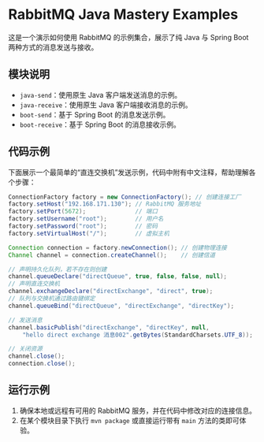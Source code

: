 # RabbitMQ Java Mastery Examples

这是一个演示如何使用 RabbitMQ 的示例集合，展示了纯 Java 与 Spring Boot 两种方式的消息发送与接收。

## 模块说明
- `java-send`：使用原生 Java 客户端发送消息的示例。
- `java-receive`：使用原生 Java 客户端接收消息的示例。
- `boot-send`：基于 Spring Boot 的消息发送示例。
- `boot-receive`：基于 Spring Boot 的消息接收示例。

## 代码示例
下面展示一个最简单的“直连交换机”发送示例，代码中附有中文注释，帮助理解各个步骤：

```java
ConnectionFactory factory = new ConnectionFactory(); // 创建连接工厂
factory.setHost("192.168.171.130"); // RabbitMQ 服务地址
factory.setPort(5672);              // 端口
factory.setUsername("root");        // 用户名
factory.setPassword("root");        // 密码
factory.setVirtualHost("/");        // 虚拟主机

Connection connection = factory.newConnection(); // 创建物理连接
Channel channel = connection.createChannel();    // 创建信道

// 声明持久化队列，若不存在则创建
channel.queueDeclare("directQueue", true, false, false, null);
// 声明直连交换机
channel.exchangeDeclare("directExchange", "direct", true);
// 队列与交换机通过路由键绑定
channel.queueBind("directQueue", "directExchange", "directKey");

// 发送消息
channel.basicPublish("directExchange", "directKey", null,
    "hello direct exchange 消息002".getBytes(StandardCharsets.UTF_8));

// 关闭资源
channel.close();
connection.close();
```

## 运行示例
1. 确保本地或远程有可用的 RabbitMQ 服务，并在代码中修改对应的连接信息。
2. 在某个模块目录下执行 `mvn package` 或直接运行带有 `main` 方法的类即可体验。

